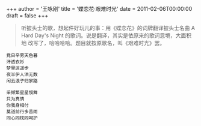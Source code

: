 +++
author = '王咏刚'
title = '蝶恋花·艰难时光'
date = 2011-02-06T00:00:00
draft = false
+++

> 听披头士的歌，想起件好玩儿的事：用《蝶恋花》的词牌翻译披头士名曲 A
> Hard Day's Night 的歌词。说是翻译，其实是依原来的歌词意境，大面积地
> 改写了，哈哈哈哈。题目就按原歌名，叫《艰难时光》罢。

<div class="poem">

```
竟日辛劳天色暮
汗透衣衫
梦里逍遥步
夜半伊人泪无数
闲云浪子归家路

采撷繁星星慢舞
只为真情
你我身相付
莫道前行多苦雨
同心同枕同呵护
```

</div>
